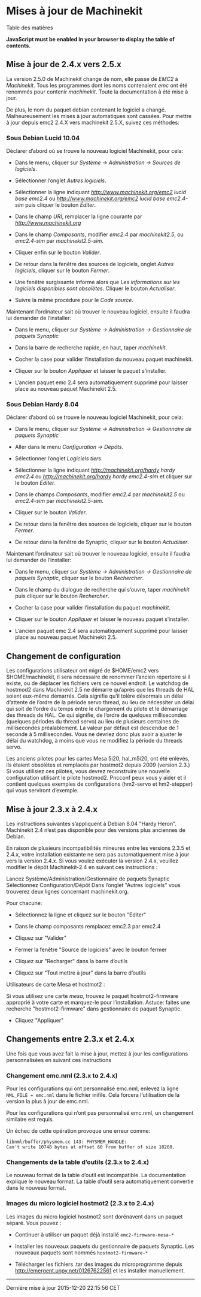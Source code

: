 Mises à jour de Machinekit
==========================

Table des matières

**JavaScript must be enabled in your browser to display the table of contents.**

Mise à jour de 2.4.x vers 2.5.x
-------------------------------

La version 2.5.0 de Machinekit change de nom, elle passe de *EMC2* à *Machinekit*. Tous les programmes dont les noms contenaient *emc* ont été renommés pour contenir *machinekit*. Toute la documentation à été mise à jour.

De plus, le nom du paquet debian contenant le logiciel a changé. Malheureusement les mises à jour automatiques sont cassées. Pour mettre à jour depuis emc2 2.4.X vers machinekit 2.5.X, suivez ces méthodes:

### Sous Debian Lucid 10.04

Déclarer d’abord où se trouve le nouveau logiciel Machinekit, pour cela:

-   Dans le menu, cliquer sur *Système → Administration → Sources de logiciels*.

-   Sélectionner l’onglet *Autres logiciels*.

-   Sélectionner la ligne indiquant *http://www.machinekit.org/emc2 lucid base emc2.4* ou *http://www.machinekit.org/emc2 lucid base emc2.4-sim* puis cliquer le bouton *Éditer*.

-   Dans le champ *URI*, remplacer la ligne courante par *http://www.machinekit.org*

-   Dans le champ *Composants*, modifier *emc2.4* par *machinekit2.5*, ou *emc2.4-sim* par *machinekit2.5-sim*.

-   Cliquer enfin sur le bouton *Valider*.

-   De retour dans la fenêtre des sources de logiciels, onglet *Autres logiciels*, cliquer sur le bouton *Fermer*.

-   Une fenêtre surgissante informe alors que *Les informations sur les logiciels disponibles sont obsolètes*. Cliquer le bouton *Actualiser*.

-   Suivre la même procédure pour le *Code source*.

Maintenant l’ordinateur sait où trouver le nouveau logiciel, ensuite il faudra lui demander de l’installer:

-   Dans le menu, cliquer sur *Système → Administration → Gestionnaire de paquets Synaptic*

-   Dans la barre de recherche rapide, en haut, taper *machinekit*.

-   Cocher la case pour valider l’installation du nouveau paquet machinekit.

-   Cliquer sur le bouton *Appliquer* et laisser le paquet s’installer.

-   L’ancien paquet emc 2.4 sera automatiquement supprimé pour laisser place au nouveau paquet Machinekit 2.5.

### Sous Debian Hardy 8.04

Déclarer d’abord où se trouve le nouveau logiciel Machinekit, pour cela:

-   Dans le menu, cliquer sur *Système → Administration → Gestionnaire de paquets Synaptic*

-   Aller dans le menu *Configuration → Dépôts*.

-   Sélectionner l’onglet *Logiciels tiers*.

-   Sélectionner la ligne indiquant *http://machinekit.org/hardy hardy emc2.4* ou *http://machinekit.org/hardy hardy emc2.4-sim* et cliquer sur le bouton *Éditer*.

-   Dans le champs *Composants*, modifier *emc2.4* par *machinekit2.5* ou *emc2.4-sim* par *machinekit2.5-sim*.

-   Cliquer sur le bouton *Valider*.

-   De retour dans la fenêtre des sources de logiciels, cliquer sur le bouton *Fermer*.

-   De retour dans la fenêtre de Synaptic, cliquer sur le bouton *Actualiser*.

Maintenant l’ordinateur sait où trouver le nouveau logiciel, ensuite il faudra lui demander de l’installer:

-   Dans le menu, cliquer sur *Système → Administration → Gestionnaire de paquets Synaptic*, cliquer sur le bouton *Rechercher*.

-   Dans le champ du dialogue de recherche qui s’ouvre, taper *machinekit* puis cliquer sur le bouton *Rechercher*.

-   Cocher la case pour valider l’installation du paquet *machinekit*.

-   Cliquer sur le bouton *Appliquer* et laisser le nouveau paquet s’installer.

-   L’ancien paquet emc 2.4 sera automatiquement supprimé pour laisser place au nouveau paquet Machinekit 2.5.

Changement de configuration
---------------------------

Les configurations utilisateur ont migré de $HOME/emc2 vers $HOME/machinekit, il sera nécessaire de renommer l’ancien répertoire si il existe, ou de déplacer les fichiers vers ce nouvel endroit. Le watchdog de hostmod2 dans Machinekit 2.5 ne démarre qu’après que les threads de HAL soient eux-même démarrés. Cela signifie qu’il tolère désormais un délai d’attente de l’ordre de la période servo thread, au lieu de nécessiter un délai qui soit de l’ordre du temps entre le chargement du pilote et le démarrage des threads de HAL. Ce qui signifie, de l’ordre de quelques millisecondes (quelques périodes du thread servo) au lieu de plusieurs centaines de millisecondes préalablement. La valeur par défaut est descendue de 1 seconde à 5 millisecondes. Vous ne devriez donc plus avoir a ajuster le délai du watchdog, à moins que vous ne modifiez la période du threads servo.

Les anciens pilotes pour les cartes Mesa 5i20, hal\_m5i20, ont été enlevés, ils étaient obsolètes et remplacés par hostmot2 depuis 2009 (version 2.3.) Si vous utilisiez ces pilotes, vous devrez reconstruire une nouvelle configuration utilisant le pilote hostmod2. Pncconf peux vous y aider et il contient quelques exemples de configurations (hm2-servo et hm2-stepper) qui vous serviront d’exemple.

Mise à jour 2.3.x à 2.4.x
-------------------------

Les instructions suivantes s’appliquent à Debian 8.04 "Hardy Heron". Machinekit 2.4 n’est pas disponible pour des versions plus anciennes de Debian.

En raison de plusieurs incompatibilités mineures entre les versions 2.3.5 et 2.4.x, votre installation existante ne sera pas automatiquement mise à jour vers la version 2.4.x. Si vous voulez exécuter la version 2.4.x, veuillez modifier le dépôt Machinekit-2.4 en suivant ces instructions :

Lancez Système/Administration/Gestionnaire de paquets Synaptic Sélectionnez Configuration/Dépôt Dans l’onglet "Autres logiciels" vous trouverez deux lignes concernant machinekit.org.

Pour chacune:

-   Sélectionnez la ligne et cliquez sur le bouton "Editer"

-   Dans le champ composants remplacez emc2.3 par emc2.4

-   Cliquez sur "Valider"

-   Fermer la fenêtre "Source de logiciels" avec le bouton fermer

-   Cliquez sur "Recharger" dans la barre d’outils

-   Cliquez sur "Tout mettre à jour" dans la barre d’outils

Utilisateurs de carte Mesa et hostmot2 :

Si vous utilisez une carte *mesa*, trouvez le paquet hostmot2-firmware approprié à votre carte et marquez-le pour l’installation. Astuce: faites une recherche "hostmot2-firmware" dans gestionnaire de paquet Synaptic.

-   Cliquez "Appliquer"

Changements entre 2.3.x et 2.4.x
--------------------------------

Une fois que vous avez fait la mise à jour, mettez à jour les configurations personnalisées en suivant ces instructions

### Changement emc.nml (2.3.x to 2.4.x)

Pour les configurations qui ont personnalisé emc.nml, enlevez la ligne `NML_FILE = emc.nml` dans le fichier inifile. Cela forcera l’utilisation de la version la plus à jour de emc.nml.

Pour les configurations qui n’ont pas personnalisé emc.nml, un changement similaire est requis.

Un échec de cette opération provoque une erreur comme:

    libnml/buffer/physmem.cc 143: PHYSMEM_HANDLE:
    Can't write 10748 bytes at offset 60 from buffer of size 10208.

### Changements de la table d’outils (2.3.x to 2.4.x)

Le nouveau format de la table d’outil est incompatible. La documentation explique le nouveau format. La table d’outil sera automatiquement convertie dans le nouveau format.

### Images du micro logiciel hostmot2 (2.3.x to 2.4.x)

Les images du micro logiciel hostmot2 sont dorénavent dans un paquet séparé. Vous pouvez :

-   Continuer à utiliser un paquet déjà installé `emc2-firmware-mesa-*`

-   Installer les nouveaux paquets du gestionnaire de paquets Synaptic. Les nouveaux paquets sont nommés `hostmot2-firmware-*`

-   Télécharger les fichiers .tar des images du microprogramme depuis <http://emergent.unpy.net/01267622561> et les installer manuellement.

------------------------------------------------------------------------

Dernière mise à jour 2015-12-20 22:15:56 CET


